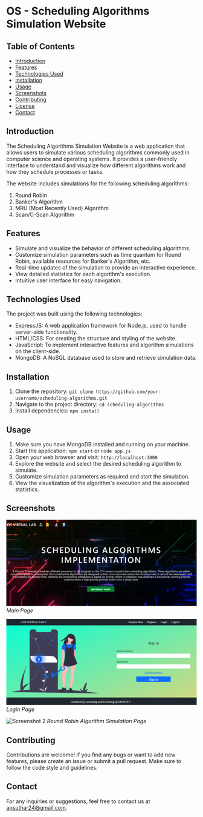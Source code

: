 
# OS - Scheduling Algorithms Simulation Website

## Table of Contents

- [Introduction](#introduction)
- [Features](#features)
- [Technologies Used](#technologies-used)
- [Installation](#installation)
- [Usage](#usage)
- [Screenshots](#screenshots)
- [Contributing](#contributing)
- [License](#license)
- [Contact](#contact)

## Introduction

The Scheduling Algorithms Simulation Website is a web application that allows users to simulate various scheduling algorithms commonly used in computer science and operating systems. It provides a user-friendly interface to understand and visualize how different algorithms work and how they schedule processes or tasks.

The website includes simulations for the following scheduling algorithms:
1. Round Robin
2. Banker's Algorithm
3. MRU (Most Recently Used) Algorithm
4. Scan/C-Scan Algorithm

## Features

- Simulate and visualize the behavior of different scheduling algorithms.
- Customize simulation parameters such as time quantum for Round Robin, available resources for Banker's Algorithm, etc.
- Real-time updates of the simulation to provide an interactive experience.
- View detailed statistics for each algorithm's execution.
- Intuitive user interface for easy navigation.

## Technologies Used

The project was built using the following technologies:

- ExpressJS: A web application framework for Node.js, used to handle server-side functionality.
- HTML/CSS: For creating the structure and styling of the website.
- JavaScript: To implement interactive features and algorithm simulations on the client-side.
- MongoDB: A NoSQL database used to store and retrieve simulation data.

## Installation

1. Clone the repository: `git clone https://github.com/your-username/scheduling-algorithms.git`
2. Navigate to the project directory: `cd scheduling-algorithms`
3. Install dependencies: `npm install`

## Usage

1. Make sure you have MongoDB installed and running on your machine.
2. Start the application: `npm start` or `node app.js`
3. Open your web browser and visit: `http://localhost:3000`
4. Explore the website and select the desired scheduling algorithm to simulate.
5. Customize simulation parameters as required and start the simulation.
6. View the visualization of the algorithm's execution and the associated statistics.

## Screenshots


![Screenshot 1](/mainpage.png)
*Main Page*


![Screenshot 2](/login.png)
*Login Page*

![Screenshot 2](/rralgo.png)
*Round Robin Algorithm Simulation Page*
<!-- Add more screenshots as needed -->

## Contributing

Contributions are welcome! If you find any bugs or want to add new features, please create an issue or submit a pull request. Make sure to follow the code style and guidelines.


## Contact

For any inquiries or suggestions, feel free to contact us at [apsuthar24@gmail.com](mailto:apsuthar@example.com).
